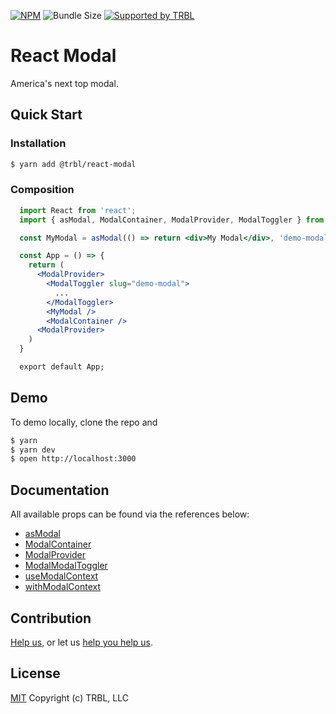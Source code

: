 [![NPM](https://img.shields.io/npm/v/@trbl/react-modal)](https://www.npmjs.com/@trbl/react-modal)
![Bundle Size](https://img.shields.io/bundlephobia/minzip/@trbl/react-modal?label=zipped)
[![Supported by TRBL](https://img.shields.io/badge/supported_by-TRBL-black)](https://github.com/trouble)

# React Modal

America's next top modal.

## Quick Start

### Installation

```bash
$ yarn add @trbl/react-modal
```

### Composition

```jsx
  import React from 'react';
  import { asModal, ModalContainer, ModalProvider, ModalToggler } from '@trbl/react-modal';

  const MyModal = asModal(() => return <div>My Modal</div>, 'demo-modal');

  const App = () => {
    return (
      <ModalProvider>
        <ModalToggler slug="demo-modal">
          ...
        </ModalToggler>
        <MyModal />
        <ModalContainer />
      <ModalProvider>
    )
  }

  export default App;
```

## Demo

To demo locally, clone the repo and

```bash
$ yarn
$ yarn dev
$ open http://localhost:3000
```

## Documentation

All available props can be found via the references below:

  - [asModal](./src/asModal/README.md)
  - [ModalContainer](./src/ModalContainer/README.md)
  - [ModalProvider](./src/ModalProvider/README.md)
  - [ModalModalToggler](./src/ModalToggler/README.md)
  - [useModalContext](./src/useModalContext/README.md)
  - [withModalContext](./src/withModalContext/README.md)

## Contribution

[Help us,](https://github.com/trouble/.github/blob/master/CONTRIBUTING.md) or let us [help you help us](https://github.com/trouble/.github/blob/master/SUPPORT.md).

## License

[MIT](https://github.com/trouble/react-modal/blob/master/LICENSE) Copyright (c) TRBL, LLC
